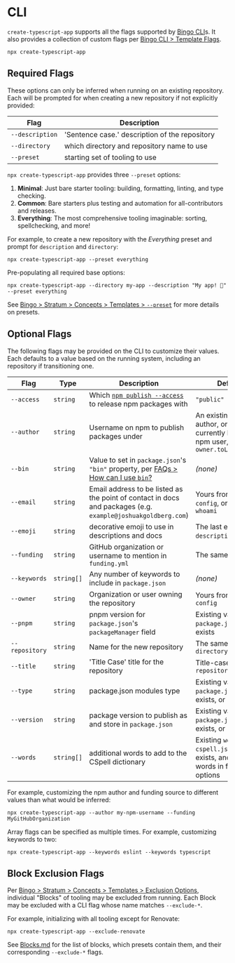 # CLI

`create-typescript-app` supports all the flags supported by [Bingo CLI](https://www.create.bingo/cli)s.
It also provides a collection of custom flags per [Bingo CLI > Template Flags](https://www.create.bingo/cli#template-flags).

```shell
npx create-typescript-app
```

## Required Flags

These options can only be inferred when running on an existing repository.
Each will be prompted for when creating a new repository if not explicitly provided:

| Flag            | Description                                    |
| --------------- | ---------------------------------------------- |
| `--description` | 'Sentence case.' description of the repository |
| `--directory`   | which directory and repository name to use     |
| `--preset`      | starting set of tooling to use                 |

`npx create-typescript-app` provides three `--preset` options:

1. **Minimal**: Just bare starter tooling: building, formatting, linting, and type checking.
2. **Common**: Bare starters plus testing and automation for all-contributors and releases.
3. **Everything**: The most comprehensive tooling imaginable: sorting, spellchecking, and more!

For example, to create a new repository with the _Everything_ preset and prompt for `description` and `directory`:

```shell
npx create-typescript-app --preset everything
```

Pre-populating all required base options:

```shell
npx create-typescript-app --directory my-app --description "My app! 💖" --preset everything
```

See [Bingo > Stratum > Concepts > Templates > `--preset`](https://www.create.bingo/engines/stratum/concepts/templates#--preset) for more details on presets.

## Optional Flags

The following flags may be provided on the CLI to customize their values.
Each defaults to a value based on the running system, including an repository if transitioning one.

| Flag           | Type       | Description                                                                                                         | Default                                                                                        |
| -------------- | ---------- | ------------------------------------------------------------------------------------------------------------------- | ---------------------------------------------------------------------------------------------- |
| `--access`     | `string`   | Which [`npm publish --access`](https://docs.npmjs.com/cli/commands/npm-publish#access) to release npm packages with | `"public"`                                                                                     |
| `--author`     | `string`   | Username on npm to publish packages under                                                                           | An existing npm author, or the currently logged in npm user, or `owner.toLowerCase()`          |
| `--bin`        | `string`   | Value to set in `package.json`'s `"bin"` property, per [FAQs > How can I use `bin`?](./FAQs.md#how-can-i-use-bin)   | _(none)_                                                                                       |
| `--email`      | `string`   | Email address to be listed as the point of contact in docs and packages (e.g. `example@joshuakgoldberg.com`)        | Yours from `gh`, `git config`, or `npm whoami`                                                 |
| `--emoji`      | `string`   | decorative emoji to use in descriptions and docs                                                                    | The last emoji from `description`, or `"💖"`                                                   |
| `--funding`    | `string`   | GitHub organization or username to mention in `funding.yml`                                                         | The same as `owner`                                                                            |
| `--keywords`   | `string[]` | Any number of keywords to include in `package.json`                                                                 | _(none)_                                                                                       |
| `--owner`      | `string`   | Organization or user owning the repository                                                                          | Yours from `gh` or `git config`                                                                |
| `--pnpm`       | `string`   | pnpm version for `package.json`'s `packageManager` field                                                            | Existing value in `package.json` if it exists                                                  |
| `--repository` | `string`   | Name for the new repository                                                                                         | The same as `--directory`                                                                      |
| `--title`      | `string`   | 'Title Case' title for the repository                                                                               | Title-cased `repository`                                                                       |
| `--type`       | `string`   | package.json modules type                                                                                           | Existing value in `package.json` if it exists, or `"module"`                                   |
| `--version`    | `string`   | package version to publish as and store in `package.json`                                                           | Existing value in `package.json` if it exists, or `"0.0.0"`                                    |
| `--words`      | `string[]` | additional words to add to the CSpell dictionary                                                                    | Existing `words` in a `cspell.json` file if it exists, and any new words in from other options |

For example, customizing the npm author and funding source to different values than what would be inferred:

```shell
npx create-typescript-app --author my-npm-username --funding MyGitHubOrganization
```

Array flags can be specified as multiple times.
For example, customizing keywords to two:

```shell
npx create-typescript-app --keywords eslint --keywords typescript
```

## Block Exclusion Flags

Per [Bingo > Stratum > Concepts > Templates > Exclusion Options](https://www.create.bingo/engines/stratum/concepts/templates#exclusion-options), individual "Blocks" of tooling may be excluded from running.
Each Block may be excluded with a CLI flag whose name matches `--exclude-*`.

For example, initializing with all tooling except for Renovate:

```shell
npx create-typescript-app --exclude-renovate
```

See [Blocks.md](./Blocks.md) for the list of blocks, which presets contain them, and their corresponding `--exclude-*` flags.
